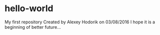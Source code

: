 # hello-world
My first repository
Created by Alexey Hodorik on 03/08/2016
I hope it is a beginning of better future...
